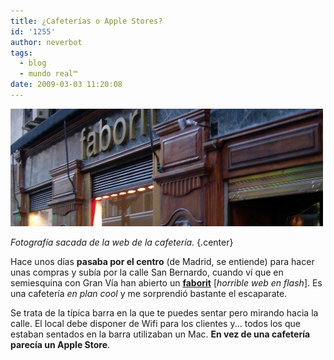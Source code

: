 ```yaml
---
title: ¿Cafeterías o Apple Stores?
id: '1255'
author: neverbot
tags:
  - blog
  - mundo real™
date: 2009-03-03 11:20:08
---
```


![Faborit de San Bernardo](./cafeterias-o-apple-stores/faborit.png "Faborit de San Bernardo")

_Fotografía sacada de la web de la cafetería._ {.center}

Hace unos días **pasaba por el centro** (de Madrid, se entiende) para hacer unas compras y subía por la calle San Bernardo, cuando ví que en semiesquina con Gran Vía han abierto un **[faborit](http://www.faborit.com)** \[_horrible web en flash_\]. Es una cafetería _en plan cool_ y me sorprendió bastante el escaparate.

Se trata de la típica barra en la que te puedes sentar pero mirando hacia la calle. El local debe disponer de Wifi para los clientes y... todos los que estaban sentados en la barra utilizaban un Mac. **En vez de una cafetería parecía un Apple Store**.
